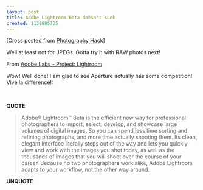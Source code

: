```yaml
---
layout: post
title: Adobe Lightroom Beta doesn't suck
created: 1136885705
---
```

<p>[Cross posted from <a href="http://photographyhack.com/blog/2006/01/10/adobe-lightroom-beta-doesnt-suck">Photography Hac</a>k] </p><p>Well at least not for JPEGs. Gotta try it with RAW photos next!</p><p>From <a href="http://labs.macromedia.com/technologies/lightroom/">Adobe Labs - Project: Lightroom</a></p> Wow! Well done! I am glad to see Aperture actually has some competition! Vive la difference!:<p>&nbsp;</p><p><strong>QUOTE</strong></p><blockquote><p>Adobe&reg; Lightroom&trade; Beta is the efficient new way for professional photographers to import, select, develop, and showcase large volumes of digital images. So you can spend less time sorting and refining photographs, and more time actually shooting them. Its clean, elegant interface literally steps out of the way and lets you quickly view and work with the images you shot today, as well as the thousands of images that you will shoot over the course of your career. Because no two photographers work alike, Adobe Lightroom adapts to your workflow, not the other way around.</p></blockquote><p><strong>UNQUOTE</strong></p>

